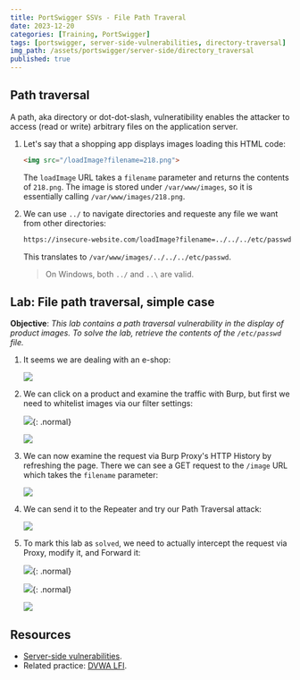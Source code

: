```yaml
---
title: PortSwigger SSVs - File Path Traveral
date: 2023-12-20
categories: [Training, PortSwigger]
tags: [portswigger, server-side-vulnerabilities, directory-traversal]
img_path: /assets/portswigger/server-side/directory_traversal
published: true
---
```


## Path traversal

A path, aka directory or dot-dot-slash, vulneratibility enables the attacker to access (read or write) arbitrary files on the application server.


1. Let's say that a shopping app displays images loading this HTML code:

    ```html
    <img src="/loadImage?filename=218.png">
    ```

    The `loadImage` URL takes a `filename` parameter and returns the contents of `218.png`. The image is stored under `/var/www/images`, so it is essentially calling `/var/www/images/218.png`.

2. We can use `../` to navigate directories and requeste any file we want from other directories:

    ```html
    https://insecure-website.com/loadImage?filename=../../../etc/passwd
    ```

    This translates to `/var/www/images/../../../etc/passwd`. 

    > On Windows, both `../` and `..\` are valid. 

## Lab: File path traversal, simple case

**Objective**: _This lab contains a path traversal vulnerability in the display of product images. To solve the lab, retrieve the contents of the `/etc/passwd` file._

1. It seems we are dealing with an e-shop:

    ![](dir_tra_home.png)

2. We can click on a product and examine the traffic with Burp, but first we need to whitelist images via our filter settings:

    ![](dir_tra_filter_settings.png){: .normal}

    ![](dir_tra_filter_settings_2.png)

3. We can now examine the request via Burp Proxy's HTTP History by refreshing the page. There we can see a GET request to the `/image` URL which takes the `filename` parameter:

    ![](dir_tra_request_image.png)

4. We can send it to the Repeater and try our Path Traversal attack:

    ![](dir_tra_repeater.png)

8. To mark this lab as `solved`, we need to actually intercept the request via Proxy, modify it, and Forward it:

    ![](dir_tra_intercept.png){: .normal}

    ![](dir_tra_intercept_forward.png){: .normal}

    ![](dir_tra_solved.png)

## Resources

- [Server-side vulnerabilities](https://portswigger.net/web-security/learning-paths/server-side-vulnerabilities-apprentice).
- Related practice: [DVWA LFI](https://cspanias.github.io/posts/DVWA-File-Inclusion/).